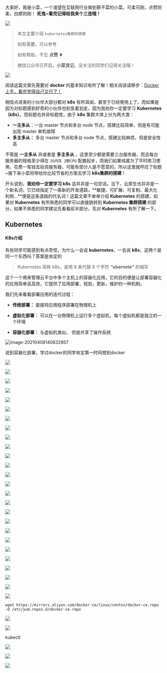 大家好，我是小菜，一个渴望在互联网行业做到蔡不菜的小菜。可柔可刚，点赞则柔，白嫖则刚！
**死鬼~看完记得给我来个三连哦！**


![](https://gitee.com/cbuc/picture/raw/master/17169c46045528af)


>本文主要介绍 `kubernetes集群的搭建`
>
>如有需要，可以参考
>
>如有帮助，不忘 **点赞** ❥
>
>
>微信公众号已开启，**小菜良记**，没关注的同学们记得关注哦！

![](https://gitee.com/cbuc/picture/raw/master/17169c46045528af)

阅读这篇文章先需要对 **docker** 的基本知识有所了解！相关阅读请移步：[Docker上手，看完觉得自己又行了！](https://mp.weixin.qq.com/s/BViQO6ZBZJ0VTsgi3HZeSw)

相信点进来的小伙伴大部分都对 **k8s** 有所耳闻，甚至于已经使用上了。而如果是因为对标题感到好奇的小伙伴也别急着划走，因为我劝你一定要学习 **Kubernetes（k8s）**。而标题也并非标题党，由于 **k8s** 集群大体上分为两大类：

- **一主多从**：一台 master 节点和多台 node 节点，搭建比较简单，但是有可能出现 master 单机故障
- **多主多从：** 多台 master 节点和多台 node 节点，搭建比较麻烦，但是安全性高

不管是 **一主多从** 异或者是 **多主多从** ，这里至少都是需要三台服务器，而且每台服务器的规格至少得在 `2G内存 2颗CPU` 配置起步，而我们如果纯属为了平时练习使用，花费一笔钱去投资服务器，可能有部分人是不愿意的，所以这里就呼应了标题~接下来小菜将带给你比较节省的方案去学习 **k8s集群的搭建**！

开头说到，**我劝你一定要学习 k8s** 这并非是一句空话。当下，云原生也并非是一个新名词，它已经指定了一条新的开发道路，**敏捷、可扩展、可复制、最大化利用...**便是这条道路的代名词！这篇文章不单单介绍 **Kubernetes** 的搭建，如果对 **Kubernetes** 有所熟悉的同学可以直接跳转到 **Kubernetes 集群搭建** 的部分，如果不熟悉的同学建议先看看前半部分，先对 **Kubernetes** 有所了解一下。

## Kubernetes

#### K8s介绍

有些同学可能感到有点奇怪，为什么一会说 **kubernetes**，一会说 **k8s**，这两个是同一个东西吗？答案是肯定的

> Kubernetes 简称 k8s，是用 8 来代替 8 个字符 **“ubernete”**  的缩写

这个一个用来管理云平台中多个主机上的容器化应用，它的目的便是让部署容器化的应用简单且高效，它提供了应用部署，规划，更新，维护的一种机制。

我们先来看看部署应用的迭代过程：

- **传统部署：** 直接将应用程序部署在物理机上

- **虚拟化部署：** 可以在一台物理机上运行多个虚拟机，每个虚拟机都是独立的一个环境
- **容器化部署：** 与虚拟机类似， 但是共享了操作系统

![image-20210408140632857](https://i.loli.net/2021/04/08/5ws9GgemCixkQXE.png)

说到容器化部署，学过docker的同学肯定第一时间想到docker









![](https://gitee.com/cbuc/picture/raw/master/typora/20210406225042.png)

![](https://gitee.com/cbuc/picture/raw/master/typora/20210406225104.png)

![](https://gitee.com/cbuc/picture/raw/master/typora/20210406225113.png)

![](https://gitee.com/cbuc/picture/raw/master/typora/20210406225127.png)

![](https://gitee.com/cbuc/picture/raw/master/typora/20210406225139.png)

![](https://gitee.com/cbuc/picture/raw/master/typora/20210406225148.png)

![](https://gitee.com/cbuc/picture/raw/master/typora/20210406225159.png)

![](https://gitee.com/cbuc/picture/raw/master/typora/20210406225209.png)

![](https://gitee.com/cbuc/picture/raw/master/typora/20210406225217.png)

![](https://gitee.com/cbuc/picture/raw/master/typora/20210406225227.png)

![](https://gitee.com/cbuc/picture/raw/master/typora/20210406225239.png)

![](https://gitee.com/cbuc/picture/raw/master/typora/20210406225255.png)

![](https://gitee.com/cbuc/picture/raw/master/typora/20210407001347.png)

![](https://gitee.com/cbuc/picture/raw/master/typora/20210407001347.png)

![](https://gitee.com/cbuc/picture/raw/master/typora/20210407001347.png)









![](https://gitee.com/cbuc/picture/raw/master/typora/20210407001347.png)

![](https://gitee.com/cbuc/picture/raw/master/typora/20210407001347.png)

![](https://gitee.com/cbuc/picture/raw/master/typora/20210407001347.png)

![](https://gitee.com/cbuc/picture/raw/master/typora/20210406224402.png)

![](https://gitee.com/cbuc/picture/raw/master/typora/20210406224544.png)

![](https://gitee.com/cbuc/picture/raw/master/typora/20210406224700.png)

![](https://gitee.com/cbuc/picture/raw/master/typora/20210406224745.png)

![](https://gitee.com/cbuc/picture/raw/master/typora/20210406224857.png)

![](https://gitee.com/cbuc/picture/raw/master/typora/20210406224917.png)





![](https://gitee.com/cbuc/picture/raw/master/typora/20210406231337.png)

![](https://gitee.com/cbuc/picture/raw/master/typora/20210406231544.png)





```shell
wget https://mirrors.aliyun.com/docker-ce/linux/centos/docker-ce.repo -O /etc/yum.repos.d/docker-ce.repo
```

![](https://gitee.com/cbuc/picture/raw/master/typora/20210406232018.png)

![](https://gitee.com/cbuc/picture/raw/master/typora/20210406232055.png)





kubectl 

![](https://gitee.com/cbuc/picture/raw/master/typora/20210406234940.png)







![](https://gitee.com/cbuc/picture/raw/master/typora/20210407000601.png)

![](https://gitee.com/cbuc/picture/raw/master/typora/20210407000758.png)